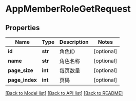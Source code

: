 # AppMemberRoleGetRequest

## Properties
Name | Type | Description | Notes
------------ | ------------- | ------------- | -------------
**id** | **str** | 角色ID | [optional] 
**name** | **str** | 角色名称 | [optional] 
**page_size** | **int** | 每页数量 | [optional] 
**page_index** | **int** | 页码 | [optional] 

[[Back to Model list]](../README.md#documentation-for-models) [[Back to API list]](../README.md#documentation-for-api-endpoints) [[Back to README]](../README.md)

